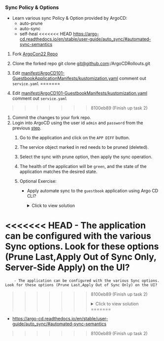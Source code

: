 ### Sync Policy & Options
-  Learn various sync Policy & Option provided by ArgoCD:
    - auto-prune
    - auto-sync
    - self-heal
<<<<<<< HEAD
    https://argo-cd.readthedocs.io/en/stable/user-guide/auto_sync/#automated-sync-semantics

1. Fork [ArgoCon22 Repo](https://github.com/argocon22Workshop/ArgoCDRollouts)
1. Clone the forked repo git clone git@github.com:<username>/ArgoCDRollouts.git
1. Edit  [manifest/ArgoCD101-GuestbookApplicationManifests/kustomization.yaml](https://github.com/argocon22Workshop/ArgoCDRollouts/blob/main/manifests/ArgoCD101-GuestbookApplicationManifests/kustomization.yaml#L5) comment out `service.yaml`
=======

1. Edit  [manifest/ArgoCD101-GuestbookManifests/kustomization.yaml](https://github.com/argocon22Workshop/ArgoCDRollouts/blob/main/manifests/ArgoCD101-GuestbookApplicationManifests/kustomization.yaml#L5) comment out `service.yaml`
>>>>>>> 8100eb89 (Finish up task 2)
1. Commit the changes to your fork repo.
1. Login into ArgoCD using the user id `admin` and `password` from the previous [step](101_README.md#username-admin-password-run-command-below).
    1. Go to the application and click on the `APP DIFF` button.
    1.  The service object marked in red needs to be pruned (deleted).
    1. Select the sync with prune option, then apply the sync operation.
    1. The health of the application will be `green`, and the state of the application matches the desired state.
    1.  Optional Exercise:

        - Apply automate sync to the `guestbook` application using Argo CD CLI?
                <details>
                <summary>Click to view solution</summary>

                    1. Run the below commands
                            argocd --port-forward --port-forward-namespace argocd login
                            argocd --port-forward --port-forward-namespace argocd app set guestbook  --sync-policy automated \
                    2. argocd --port-forward --port-forward-namespace argocd app get guestbook -o json |jq .spec.syncPolicy.
                        Output:
                                    {
                                        "automated": {}
                                    }
                    If you don't have jq install, check for the above output in your json response.

<<<<<<< HEAD
        - The application can be configured with the various Sync options. Look for these options (Prune Last,Apply Out of Sync Only, Server-Side Apply) on the UI?
=======
        - The application can be configured with the various Sync options. Look for these options (Prune Last,Apply Out of Sync Only) on the UI?
>>>>>>> 8100eb89 (Finish up task 2)
                <details>
                <summary>Click to view solution</summary>
                    1. Edit the application on the ArgoCD UI. \
                    2. Select and Save the Sync option you want to enable in the application. \
                    3. Usually in production, you will use CLI or add annotation to your Gitops application manifest. \
                    4. [Sync Option documentation](https://argo-cd.readthedocs.io/en/stable/user-guide/sync-option/) \
<<<<<<< HEAD
                    </details>
=======
                    </details>
- https://argo-cd.readthedocs.io/en/stable/user-guide/auto_sync/#automated-sync-semantics
>>>>>>> 8100eb89 (Finish up task 2)
